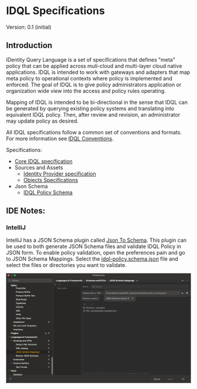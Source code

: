 # IDQL Specifications

Version: 0.1 (initial)

## Introduction

IDentity Query Language is a set of specifications that defines "meta" policy that can be applied across muli-cloud 
and multi-layer cloud native applications. IDQL is intended to work with gateways and adapters that map meta policy 
to operational contexts where policy is implemented and enforced. The goal of IDQL is to give policy administrators 
application or organization wide view into the access and policy rules operating.

Mapping of IDQL is intended to be bi-directional in the sense that IDQL can be generated by querying existing policy 
systems and translating into equivalent IDQL policy. Then, after review and revision, an administrator may update 
policy as desired.

All IDQL specifications follow a common set of conventions and formats. For more information see 
[IDQL Conventions](Conventions.md).

Specifications:
* [Core IDQL specification](IDQL-core-specification.md)
* Sources and Assets
  * [Identity Provider specification](IDQL-providers.md)
  * [Objects Specifications](IDQL-assets.md)
* Json Schema
  * [IDQL Policy Schema](../schema/idql-policy.schema.json)

## IDE Notes:

### IntelliJ
IntelliJ has a JSON Schema plugin called [Json To Schema](https://plugins.jetbrains.com/plugin/17611-json-to-schema).
This plugin can be used to both generate JSON Schema files and validate IDQL Policy in JSON form. To enable policy 
validation, open the preferences pain and go to JSON Schema Mappings. Select the 
[idql-policy.schema.json](../schema/idql-policy.schema.json) file and select the files or directories you want to validate.

![JSON Schema Plugin](../collateral/images/IntelliJ-jsonschema.png)